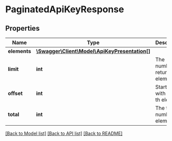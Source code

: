 # PaginatedApiKeyResponse

## Properties
Name | Type | Description | Notes
------------ | ------------- | ------------- | -------------
**elements** | [**\Swagger\Client\Model\ApiKeyPresentation[]**](ApiKeyPresentation.md) |  | 
**limit** | **int** | The number of returned elements | 
**offset** | **int** | Starting with the n-th element | 
**total** | **int** | The total number of elements | [optional] 

[[Back to Model list]](../README.md#documentation-for-models) [[Back to API list]](../README.md#documentation-for-api-endpoints) [[Back to README]](../README.md)


